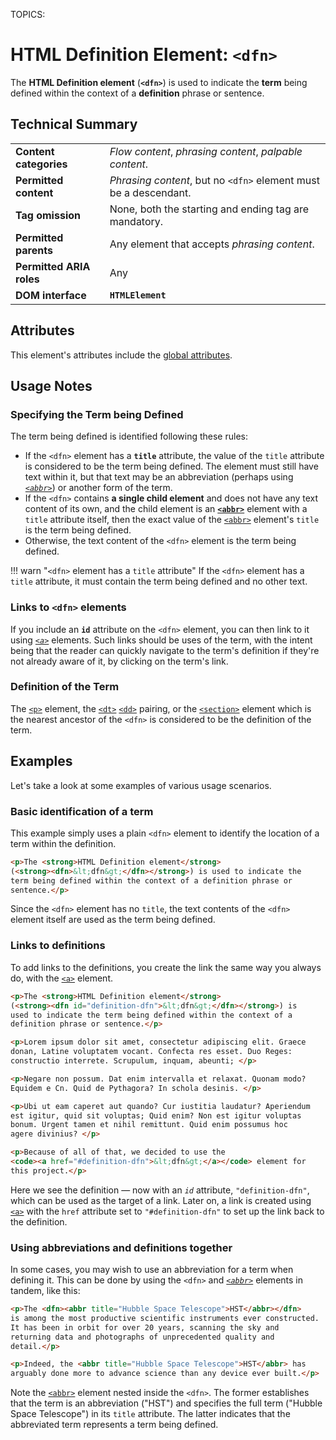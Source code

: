 TOPICS: <dfn>

# HTML Definition Element: `<dfn>`

The **HTML Definition element** (**`<dfn>`**) is used to indicate the **term** being defined within the
context of a **definition** phrase or sentence.

## Technical Summary

|  |  |
| :-- | :-- |
| **Content categories** | *Flow content*, *phrasing content*, *palpable content*.|
| **Permitted content** | *Phrasing content*, but no `<dfn>` element must be a descendant. |
| **Tag omission** | None, both the starting and ending tag are mandatory. |
| **Permitted parents** | Any element that accepts *phrasing content*. |
| **Permitted ARIA roles** | Any |
| **DOM interface** | **`HTMLElement`** |

## Attributes

This element's attributes include the [global attributes](/en/webfrontend/HTML_Global_Attributes).

## Usage Notes

### Specifying the Term being Defined

The term being defined is identified following these rules:

- If the `<dfn>` element has a **`title`** attribute, the value of the `title` attribute is considered
to be the term being defined. The element must still have text within it, but that text may be an
abbreviation (perhaps using *[`<abbr>`](/en/webfrontend/<abbr>)*) or another form of the term.
- If the `<dfn>` contains **a single child element** and does not have any text content of its own,
and the child element is an **[`<abbr>`](/en/webfrontend/<abbr>)** element with a `title` attribute
itself, then the exact value of the [`<abbr>`](/en/webfrontend/<abbr>) element's `title` is the
term being defined.
- Otherwise, the text content of the `<dfn>` element is the term being defined.

!!! warn "`<dfn>` element has a `title` attribute"
    If the `<dfn>` element has a `title` attribute, it must contain the term being
    defined and no other text.

### Links to `<dfn>` elements

If you include an **`id`** attribute on the `<dfn>` element, you can then link to it using
*[`<a>`](/en/webfrontend/<a>)* elements. Such links should be uses of the term, with the
intent being that the reader can quickly navigate to the term's definition if they're not
already aware of it, by clicking on the term's link.

### Definition of the Term

The [`<p>`](/en/webfrontend/<p>) element, the [`<dt>`](/en/webfrontend/<dt>)
[`<dd>`](/en/webfrontend/<dd>) pairing, or the [`<section>`](/en/webfrontend/<section>)
element which is the nearest ancestor of the `<dfn>` is considered to be the definition of the term.

## Examples

Let's take a look at some examples of various usage scenarios.

### Basic identification of a term

This example simply uses a plain `<dfn>` element to identify the location of a term within the definition.

```html
<p>The <strong>HTML Definition element</strong>
(<strong><dfn>&lt;dfn&gt;</dfn></strong>) is used to indicate the
term being defined within the context of a definition phrase or
sentence.</p>
```

Since the `<dfn>` element has no `title`, the text contents of the `<dfn>` element itself are used
as the term being defined.

### Links to definitions

To add links to the definitions, you create the link the same way you always do,
with the [`<a>`](/en/webfrontend/<a>) element.

```html
<p>The <strong>HTML Definition element</strong>
(<strong><dfn id="definition-dfn">&lt;dfn&gt;</dfn></strong>) is
used to indicate the term being defined within the context of a
definition phrase or sentence.</p>

<p>Lorem ipsum dolor sit amet, consectetur adipiscing elit. Graece
donan, Latine voluptatem vocant. Confecta res esset. Duo Reges:
constructio interrete. Scrupulum, inquam, abeunti; </p>

<p>Negare non possum. Dat enim intervalla et relaxat. Quonam modo?
Equidem e Cn. Quid de Pythagora? In schola desinis. </p>

<p>Ubi ut eam caperet aut quando? Cur iustitia laudatur? Aperiendum
est igitur, quid sit voluptas; Quid enim? Non est igitur voluptas
bonum. Urgent tamen et nihil remittunt. Quid enim possumus hoc
agere divinius? </p>

<p>Because of all of that, we decided to use the
<code><a href="#definition-dfn">&lt;dfn&gt;</a></code> element for
this project.</p>
```

Here we see the definition — now with an *`id`* attribute, `"definition-dfn"`, which can be
used as the target of a link. Later on, a link is created using [`<a>`](/en/webfrontend/<a>)
with the `href` attribute set to `"#definition-dfn"` to set up the link back to the definition.

### Using abbreviations and definitions together

In some cases, you may wish to use an abbreviation for a term when defining it. This can be done by
using the `<dfn>` and *[`<abbr>`](/en/webfrontend/<abbr>)* elements in tandem, like this:

```html
<p>The <dfn><abbr title="Hubble Space Telescope">HST</abbr></dfn>
is among the most productive scientific instruments ever constructed.
It has been in orbit for over 20 years, scanning the sky and
returning data and photographs of unprecedented quality and
detail.</p>

<p>Indeed, the <abbr title="Hubble Space Telescope">HST</abbr> has
arguably done more to advance science than any device ever built.</p>
```

Note the [`<abbr>`](/en/webfrontend/<abbr>) element nested inside the `<dfn>`. The former
establishes that the term is an abbreviation ("HST") and specifies the full term
("Hubble Space Telescope") in its `title` attribute. The latter indicates that the abbreviated term
represents a term being defined.
